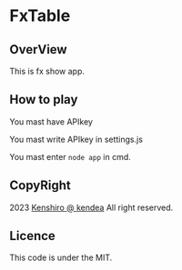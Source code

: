 # FxTable

## OverView
This is fx show app.

## How to play

You mast have APIkey

You mast write APIkey in settings.js

You mast enter ``node app`` in cmd.

## CopyRight

2023 [Kenshiro @ kendea](https://github.com) All right reserved.


## Licence
This code is under the MIT.